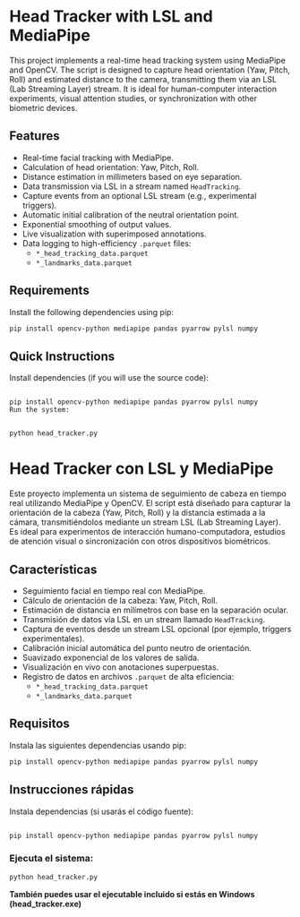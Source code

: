 # Head Tracker with LSL and MediaPipe

This project implements a real-time head tracking system using MediaPipe and OpenCV. The script is designed to capture head orientation (Yaw, Pitch, Roll) and estimated distance to the camera, transmitting them via an LSL (Lab Streaming Layer) stream. It is ideal for human-computer interaction experiments, visual attention studies, or synchronization with other biometric devices.

## Features

- Real-time facial tracking with MediaPipe.
- Calculation of head orientation: Yaw, Pitch, Roll.
- Distance estimation in millimeters based on eye separation.
- Data transmission via LSL in a stream named `HeadTracking`.
- Capture events from an optional LSL stream (e.g., experimental triggers).
- Automatic initial calibration of the neutral orientation point.
- Exponential smoothing of output values.
- Live visualization with superimposed annotations.
- Data logging to high-efficiency `.parquet` files:
  - `*_head_tracking_data.parquet`
  - `*_landmarks_data.parquet`

## Requirements

Install the following dependencies using pip:

```bash
pip install opencv-python mediapipe pandas pyarrow pylsl numpy
```

## Quick Instructions
Install dependencies (if you will use the source code):

```

pip install opencv-python mediapipe pandas pyarrow pylsl numpy
Run the system:


python head_tracker.py
```

# Head Tracker con LSL y MediaPipe

Este proyecto implementa un sistema de seguimiento de cabeza en tiempo real utilizando MediaPipe y OpenCV. El script está diseñado para capturar la orientación de la cabeza (Yaw, Pitch, Roll) y la distancia estimada a la cámara, transmitiéndolos mediante un stream LSL (Lab Streaming Layer). Es ideal para experimentos de interacción humano-computadora, estudios de atención visual o sincronización con otros dispositivos biométricos.

## Características

- Seguimiento facial en tiempo real con MediaPipe.
- Cálculo de orientación de la cabeza: Yaw, Pitch, Roll.
- Estimación de distancia en milímetros con base en la separación ocular.
- Transmisión de datos vía LSL en un stream llamado `HeadTracking`.
- Captura de eventos desde un stream LSL opcional (por ejemplo, triggers experimentales).
- Calibración inicial automática del punto neutro de orientación.
- Suavizado exponencial de los valores de salida.
- Visualización en vivo con anotaciones superpuestas.
- Registro de datos en archivos `.parquet` de alta eficiencia:
  - `*_head_tracking_data.parquet`
  - `*_landmarks_data.parquet`

## Requisitos

Instala las siguientes dependencias usando pip:

```bash
pip install opencv-python mediapipe pandas pyarrow pylsl numpy
```

## Instrucciones rápidas

Instala dependencias (si usarás el código fuente):

```bash

pip install opencv-python mediapipe pandas pyarrow pylsl numpy
```

### Ejecuta el sistema:

```bash
python head_tracker.py
```

**También puedes usar el ejecutable incluido si estás en Windows (head_tracker.exe)**